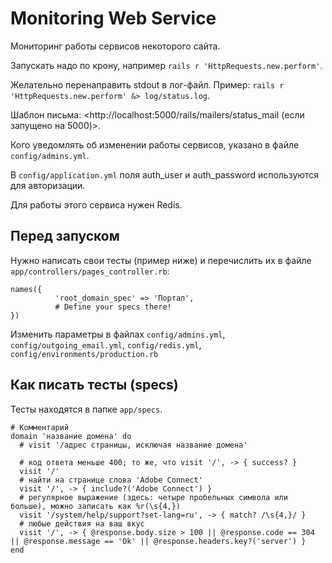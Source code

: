 # Monitoring Web Service

Мониторинг работы сервисов некоторого сайта.

Запускать надо по крону, например ```rails r 'HttpRequests.new.perform'```.

Желательно перенаправить stdout в лог-файл. Пример: ```rails r 'HttpRequests.new.perform' &> log/status.log```.

Шаблон письма: <http://localhost:5000/rails/mailers/status_mail (если запущено на 5000)>.

Кого уведомлять об изменении работы сервисов, указано в файле ```config/admins.yml```.

В ```config/application.yml``` поля auth_user и auth_password используются для авторизации.

Для работы этого сервиса нужен Redis.

## Перед запуском

Нужно написать свои тесты (пример ниже) и перечислить их в файле `app/controllers/pages_controller.rb`:

    names({
              'root_domain_spec' => 'Портал',
              # Define your specs there!
    })

Изменить параметры в файлах `config/admins.yml`, `config/outgoing_email.yml`, `config/redis.yml`, `config/environments/production.rb`

## Как писать тесты (specs)

Тесты находятся в папке ```app/specs```.

    # Комментарий
    domain 'название домена' do
      # visit '/адрес страницы, исключая название домена'

      # код ответа меньше 400; то же, что visit '/', -> { success? }
      visit '/'
      # найти на странице слова 'Adobe Connect'
      visit '/', -> { include?('Adobe Connect') }
      # регулярное выражение (здесь: четыре пробельных символа или больше), можно записать как %r(\s{4,})
      visit '/system/help/support?set-lang=ru', -> { match? /\s{4,}/ }
      # любые действия на ваш вкус
      visit '/', -> { @response.body.size > 100 || @response.code == 304 || @response.message == 'Ok' || @response.headers.key?('server') }
    end
